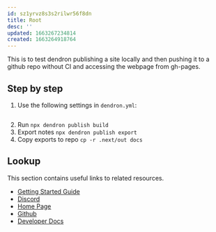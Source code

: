```yaml
---
id: sz1yrvz8s3s2rilwr56f8dn
title: Root
desc: ''
updated: 1663267234814
created: 1663264918764
---
```


This is to test dendron publishing a site locally and then pushing it to a github repo without CI and accessing the webpage from gh-pages.

## Step by step

1. Use the following settings in `dendron.yml`:
```yaml

```
2. Run `npx dendron publish build`
3. Export notes `npx dendron publish export`
4. Copy exports to repo `cp -r .next/out docs`

## Lookup

This section contains useful links to related resources.

- [Getting Started Guide](https://link.dendron.so/6b25)
- [Discord](https://link.dendron.so/6b23)
- [Home Page](https://wiki.dendron.so/)
- [Github](https://link.dendron.so/6b24)
- [Developer Docs](https://docs.dendron.so/)